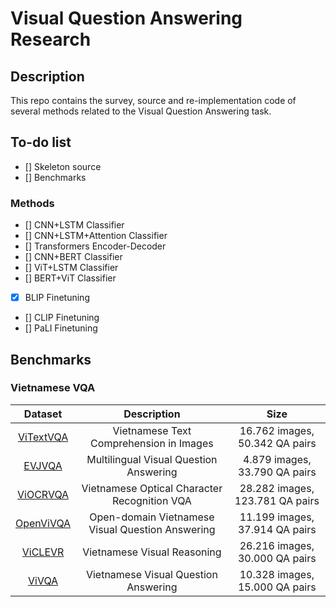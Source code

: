 # Visual Question Answering Research

## Description
This repo contains the survey, source and re-implementation code of several methods related to the Visual Question Answering task.

## To-do list
- [] Skeleton source
- [] Benchmarks

### Methods
- [] CNN+LSTM Classifier
- [] CNN+LSTM+Attention Classifier
- [] Transformers Encoder-Decoder
- [] CNN+BERT Classifier
- [] ViT+LSTM Classifier
- [] BERT+ViT Classifier
- [x] BLIP Finetuning 
- [] CLIP Finetuning
- [] PaLI Finetuning

## Benchmarks

### Vietnamese VQA 

|                         Dataset                         |                    Description                   |               Size              |
|:-------------------------------------------------------:|:------------------------------------------------:|:-------------------------------:|
| [ViTextVQA](https://arxiv.org/abs/2404.10652)          | Vietnamese Text Comprehension in Images          | 16.762 images, 50.342 QA pairs  |
| [EVJVQA](https://arxiv.org/pdf/2302.11752)             | Multilingual Visual Question Answering           | 4.879 images, 33.790 QA pairs   |
| [ViOCRVQA](https://arxiv.org/html/2404.18397v1)        | Vietnamese Optical Character Recognition VQA     | 28.282 images, 123.781 QA pairs |
| [OpenViVQA](https://arxiv.org/abs/2305.04183)          | Open-domain Vietnamese Visual Question Answering | 11.199 images, 37.914 QA pairs  |
| [ViCLEVR](https://arxiv.org/abs/2310.18046)            | Vietnamese Visual Reasoning                      | 26.216 images, 30.000 QA pairs  |
| [ViVQA](https://aclanthology.org/2021.paclic-1.72.pdf) | Vietnamese Visual Question Answering             | 10.328 images, 15.000 QA pairs  |
